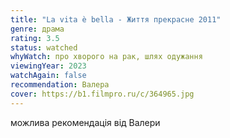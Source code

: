 ```yaml
---
title: "La vita è bella - Життя прекрасне 2011"
genre: драма
rating: 3.5
status: watched
whyWatch: про хворого на рак, шлях одужання
viewingYear: 2023
watchAgain: false
recommendation: Валера
cover: https://b1.filmpro.ru/c/364965.jpg
---
```

можлива рекомендація від Валери